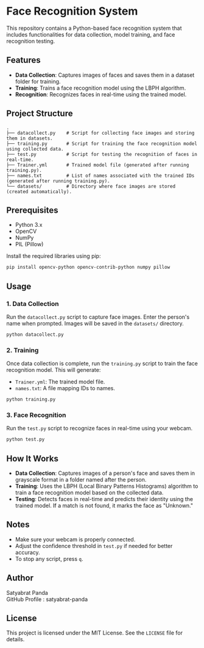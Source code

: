 # Face Recognition System

This repository contains a Python-based face recognition system that includes functionalities for data collection, model training, and face recognition testing.

## Features
- **Data Collection**: Captures images of faces and saves them in a dataset folder for training.
- **Training**: Trains a face recognition model using the LBPH algorithm.
- **Recognition**: Recognizes faces in real-time using the trained model.

## Project Structure
```
.
├── datacollect.py    # Script for collecting face images and storing them in datasets.
├── training.py       # Script for training the face recognition model using collected data.
├── test.py           # Script for testing the recognition of faces in real-time.
├── Trainer.yml       # Trained model file (generated after running training.py).
├── names.txt         # List of names associated with the trained IDs (generated after running training.py).
└── datasets/         # Directory where face images are stored (created automatically).
```

## Prerequisites
- Python 3.x
- OpenCV
- NumPy
- PIL (Pillow)

Install the required libraries using pip:
```bash
pip install opencv-python opencv-contrib-python numpy pillow
```

## Usage

### 1. Data Collection
Run the `datacollect.py` script to capture face images. Enter the person's name when prompted. Images will be saved in the `datasets/` directory.
```bash
python datacollect.py
```

### 2. Training
Once data collection is complete, run the `training.py` script to train the face recognition model. This will generate:
- `Trainer.yml`: The trained model file.
- `names.txt`: A file mapping IDs to names.
```bash
python training.py
```

### 3. Face Recognition
Run the `test.py` script to recognize faces in real-time using your webcam.
```bash
python test.py
```

## How It Works
- **Data Collection**: Captures images of a person's face and saves them in grayscale format in a folder named after the person.
- **Training**: Uses the LBPH (Local Binary Patterns Histograms) algorithm to train a face recognition model based on the collected data.
- **Testing**: Detects faces in real-time and predicts their identity using the trained model. If a match is not found, it marks the face as "Unknown."

## Notes
- Make sure your webcam is properly connected.
- Adjust the confidence threshold in `test.py` if needed for better accuracy.
- To stop any script, press `q`.

## Author
Satyabrat Panda  
GitHub Profile : satyabrat-panda

## License
This project is licensed under the MIT License. See the `LICENSE` file for details.
